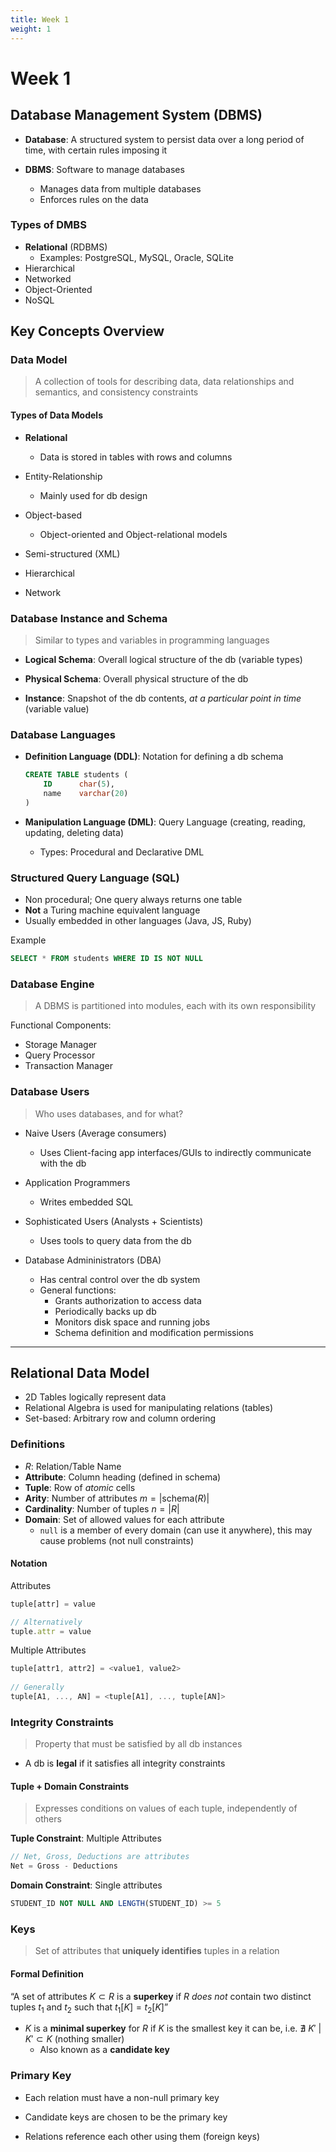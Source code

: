 ```yaml
---
title: Week 1
weight: 1
---
```


# Week 1

## Database Management System (DBMS)

- **Database**: A structured system to persist data over a long period of time, with certain rules imposing it

- **DBMS**: Software to manage databases
  - Manages data from multiple databases
  - Enforces rules on the data



### Types of DMBS

- **Relational** (RDBMS)
  - Examples: PostgreSQL, MySQL, Oracle, SQLite
- Hierarchical
- Networked
- Object-Oriented
- NoSQL



## Key Concepts Overview

### Data Model
> A collection of tools for describing data, data relationships and semantics, and consistency constraints

#### Types of Data Models

- **Relational**
  - Data is stored in tables with rows and columns

- Entity-Relationship 
  - Mainly used for db design

- Object-based 
  - Object-oriented and Object-relational models

- Semi-structured (XML)

- Hierarchical

- Network


### Database Instance and Schema

> Similar to types and variables in programming languages

- **Logical Schema**: Overall logical structure of the db (variable types)

- **Physical Schema**: Overall physical structure of the db

- **Instance**: Snapshot of the db contents, *at a particular point in time* (variable value)



### Database Languages

- **Definition Language (DDL)**: Notation for defining a db schema
	
	```SQL
	CREATE TABLE students (
		ID		char(5),
		name	varchar(20)
	)
	```
	
- **Manipulation Language (DML)**: Query Language (creating, reading, updating, deleting data)
  - Types: Procedural and Declarative DML



### Structured Query Language (SQL)

- Non procedural; One query always returns one table
- **Not** a Turing machine equivalent language
- Usually embedded in other languages (Java, JS, Ruby)

Example
```SQL
SELECT * FROM students WHERE ID IS NOT NULL
```



### Database Engine

> A DBMS is partitioned into modules, each with its own responsibility

Functional Components:

- Storage Manager
- Query Processor 
- Transaction Manager



### Database Users

> Who uses databases, and for what?

- Naive Users (Average consumers)
  - Uses Client-facing app interfaces/GUIs to indirectly communicate with the db

- Application Programmers
  - Writes embedded SQL

- Sophisticated Users (Analysts + Scientists)
  - Uses tools to query data from the db

- Database Admininistrators (DBA)
  - Has central control over the db system
  - General functions:
    - Grants authorization to access data
    - Periodically backs up db
    - Monitors disk space and running jobs
    - Schema definition and modification permissions

---

## Relational Data Model

- 2D Tables logically represent data
- Relational Algebra is used for manipulating relations (tables)
- Set-based: Arbitrary row and column ordering

### Definitions

- $R$: Relation/Table Name
- **Attribute**: Column heading (defined in schema)
- **Tuple**: Row of *atomic* cells
- **Arity**: Number of attributes  $m = |\textrm{schema}(R)|$
- **Cardinality**: Number of tuples $n = |R|$
- **Domain**: Set of allowed values for each attribute
  - `null` is a member of every domain (can use it anywhere), this may cause problems (not null constraints)



#### Notation

Attributes

```js
tuple[attr] = value

// Alternatively
tuple.attr = value
```

Multiple Attributes

```js
tuple[attr1, attr2] = <value1, value2>
        
// Generally
tuple[A1, ..., AN] = <tuple[A1], ..., tuple[AN]>
```



### Integrity Constraints

> Property that must be satisfied by all db instances

- A db is **legal** if it satisfies all integrity constraints

  

#### Tuple + Domain Constraints

> Expresses conditions on values of each tuple, independently of others

**Tuple Constraint**: Multiple Attributes

```js
// Net, Gross, Deductions are attributes
Net = Gross - Deductions
```

**Domain Constraint**: Single attributes

```SQL
STUDENT_ID NOT NULL AND LENGTH(STUDENT_ID) >= 5
```



### Keys

> Set of attributes that **uniquely identifies** tuples in a relation

#### Formal Definition

“A set of attributes $K \subset R$ is a **superkey** if $R$ *does not* contain two distinct tuples $t_1$ and $t_2$ such that $t_1[K] = t_2[K]$”

- $K$ is a **minimal superkey** for $R$ if $K$ is the smallest key it can be, i.e. $\nexists$  $K'$ | $K' \subset K$ (nothing smaller)
  - Also known as a **candidate key**

### Primary Key

- Each relation must have a non-null primary key

- Candidate keys are chosen to be the primary key

- Relations reference each other using them (foreign keys)

